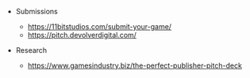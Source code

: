 - Submissions
    - https://11bitstudios.com/submit-your-game/
    - https://pitch.devolverdigital.com/

- Research
    - https://www.gamesindustry.biz/the-perfect-publisher-pitch-deck